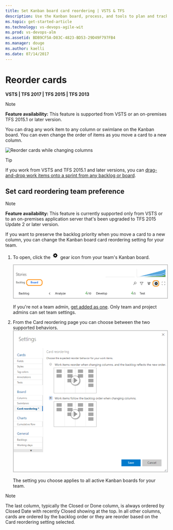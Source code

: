 ```yaml
---
title: Set Kanban board card reordering | VSTS & TFS
description: Use the Kanban board, process, and tools to plan and track work in Visual Studio Team Services (VSTS) and Team Foundation Server (TFS)  
ms.topic: get-started-article  
ms.technology: vs-devops-agile-wit
ms.prod: vs-devops-alm
ms.assetid: BDB9CF5A-D83C-4823-BD53-29D49F797FB4
ms.manager: douge
ms.author: kaelli
ms.date: 07/14/2017
--- 
```



# Reorder cards  
<b>VSTS | TFS 2017 | TFS 2015 | TFS 2013</b> 

> [!NOTE]  
> **Feature availability:** This feature is supported from VSTS or an on-premises TFS 2015.1 or later version.   

<a id="reorder-cards"></a>
You can drag any work item to any column or swimlane on the Kanban board. You can even change the order of items as you move a card to a new column.   

![Reorder cards while changing columns](https://i3-vso.sec.s-msft.com/dynimg/IC822185.gif)

> [!TIP]
> If you work from VSTS and TFS 2015.1 and later versions, you can 
> [drag-and-drop work items onto a sprint from any backlog or board](../scrum/define-sprints.md). 

<a id="card-reorder-setting"></a>
## Set card reordering team preference  

> [!NOTE]  
> **Feature availability:** This feature is currently supported only from VSTS or to an on-premises application server that's been upgraded to TFS 2015 Update 2 or later version.  

If you want to preserve the backlog priority when you move a card to a new column, you can change the Kanban board card reordering setting for your team. 

1. To open, click the ![gear icon](../_img/icons/team-settings-gear-icon.png) gear icon from your team's Kanban board.  

	<img src="_img/kanban-card-customize-open-settings.png" alt="Kanban board, open common configuration settings" style="border: 2px solid #C3C3C3;" />  

	If you're not a team admin, [get added as one](../scale/add-team-administrator.md). Only team and project admins can set team settings.  

2. From the Card reordering page you can choose between the two supported behaviors.    
	<img src="../kanban/_img/kanban-card-reordering-up1.png" alt="Kanban board, Card reording configuration dialog" style="border: 2px solid #C3C3C3;" />   

	The setting you choose applies to all active Kanban boards for your team.  

<a id="card-reorder-note"></a>
> [!NOTE]  
> The last column, typically the Closed or Done column, is always ordered by Closed Date with recently Closed showing at the top. In all other columns, cards are ordered by the backlog order or they are reorder based on the Card reordering setting selected.  




